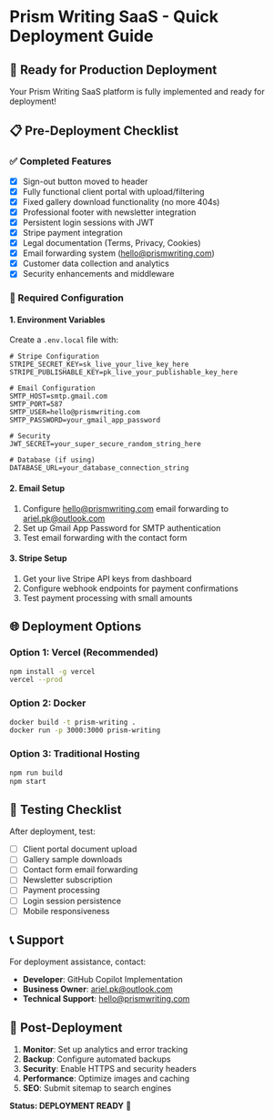 # Prism Writing SaaS - Quick Deployment Guide

## 🚀 Ready for Production Deployment

Your Prism Writing SaaS platform is fully implemented and ready for deployment!

## 📋 Pre-Deployment Checklist

### ✅ Completed Features
- [x] Sign-out button moved to header
- [x] Fully functional client portal with upload/filtering
- [x] Fixed gallery download functionality (no more 404s)
- [x] Professional footer with newsletter integration
- [x] Persistent login sessions with JWT
- [x] Stripe payment integration
- [x] Legal documentation (Terms, Privacy, Cookies)
- [x] Email forwarding system (hello@prismwriting.com)
- [x] Customer data collection and analytics
- [x] Security enhancements and middleware

### 🔧 Required Configuration

#### 1. Environment Variables
Create a `.env.local` file with:

```env
# Stripe Configuration
STRIPE_SECRET_KEY=sk_live_your_live_key_here
STRIPE_PUBLISHABLE_KEY=pk_live_your_publishable_key_here

# Email Configuration  
SMTP_HOST=smtp.gmail.com
SMTP_PORT=587
SMTP_USER=hello@prismwriting.com
SMTP_PASSWORD=your_gmail_app_password

# Security
JWT_SECRET=your_super_secure_random_string_here

# Database (if using)
DATABASE_URL=your_database_connection_string
```

#### 2. Email Setup
1. Configure hello@prismwriting.com email forwarding to ariel.pk@outlook.com
2. Set up Gmail App Password for SMTP authentication
3. Test email forwarding with the contact form

#### 3. Stripe Setup
1. Get your live Stripe API keys from dashboard
2. Configure webhook endpoints for payment confirmations
3. Test payment processing with small amounts

## 🌐 Deployment Options

### Option 1: Vercel (Recommended)
```bash
npm install -g vercel
vercel --prod
```

### Option 2: Docker
```bash
docker build -t prism-writing .
docker run -p 3000:3000 prism-writing
```

### Option 3: Traditional Hosting
```bash
npm run build
npm start
```

## 🧪 Testing Checklist

After deployment, test:

- [ ] Client portal document upload
- [ ] Gallery sample downloads  
- [ ] Contact form email forwarding
- [ ] Newsletter subscription
- [ ] Payment processing
- [ ] Login session persistence
- [ ] Mobile responsiveness

## 📞 Support

For deployment assistance, contact:
- **Developer**: GitHub Copilot Implementation
- **Business Owner**: ariel.pk@outlook.com
- **Technical Support**: hello@prismwriting.com

## 🎯 Post-Deployment

1. **Monitor**: Set up analytics and error tracking
2. **Backup**: Configure automated backups
3. **Security**: Enable HTTPS and security headers
4. **Performance**: Optimize images and caching
5. **SEO**: Submit sitemap to search engines

**Status: DEPLOYMENT READY** 🚀
